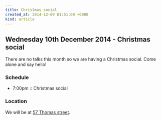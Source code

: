 ```yaml
---
title: Christmas social
created_at: 2014-12-09 01:51:00 +0000
kind: article
---
```


## Wednesday 10th December 2014 - Christmas social

There are no talks this month so we are having a Christmas social. Come alone and say hello!

### Schedule

* 7:00pm :: Christmas social

### Location

We will be at [57 Thomas street](https://www.google.co.uk/maps/place/57+Thomas+St,+Manchester+M4/@53.4838434,-2.2363883,17z/data=!3m1!4b1!4m2!3m1!1s0x487bb1b8c5672abb:0x55bc9c296faa7e0f).